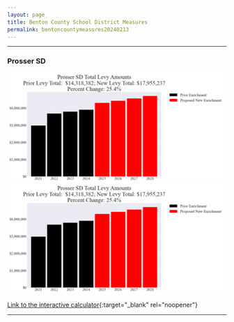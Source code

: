 ```yaml
---
layout: page
title: Benton County School District Measures
permalink: bentoncountymeasures20240213
---
```


___

### Prosser SD

![Prosser SD enrichment levy totals chart](pagesManual/LeviesReport/20240213/ProsserEnrichment.png "Prosser SD enrichment levy totals chart")
![Prosser SD enrichment levy example parcel chart](pagesManual/LeviesReport/20240213/ProsserEnrichment.png "Prosser SD enrichment  example parcel chart")

[Link to the interactive calculator](calculator_prosser_enrichment_20240213_enhanced){:target="_blank" rel="noopener"}

___

